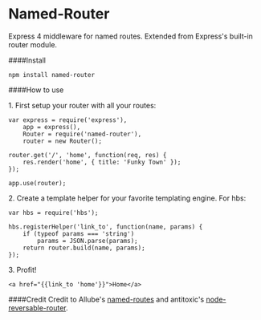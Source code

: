 Named-Router
=================
Express 4 middleware for named routes. Extended from Express's built-in router module.

####Install

```
npm install named-router
```

####How to use

1\. First setup your router with all your routes:
```
var express = require('express'),
    app = express(),
    Router = require('named-router'),
    router = new Router();

router.get('/', 'home', function(req, res) {
    res.render('home', { title: 'Funky Town' });
});
    
app.use(router);
```

2\. Create a template helper for your favorite templating engine. For hbs:
```
var hbs = require('hbs');

hbs.registerHelper('link_to', function(name, params) {
    if (typeof params === 'string')
        params = JSON.parse(params);
    return router.build(name, params);
});
```
3\. Profit!
```
<a href="{{link_to 'home'}}">Home</a>
```

####Credit 
Credit to Allube's [named-routes](https://github.com/alubbe/named-routes) and antitoxic's [node-reversable-router](https://github.com/web-napopa/node-reversable-router).
